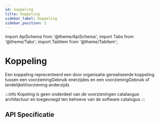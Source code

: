 ```yaml
---
id: koppeling
title: Koppeling
sidebar_label: Koppeling
sidebar_position: 2
---
```


import ApiSchema from '@theme/ApiSchema';
import Tabs from '@theme/Tabs';
import TabItem from '@theme/TabItem';

# Koppeling

Een koppeling reprecenteerd een door organisatie gerealiseerde koppeling tussen een voorzieningGebruik enerzijdes en een voorzieningGebruik of landelijkeVoorziening anderzijds

:::info 
Kopeling is geen onderdeel van de voorzieningen catalaogus architectuur en toegevoegd ten behoeve van de software catalogus
:::

## API Specificatie
<Tabs>
  <TabItem value="specificaties" label="Specificaties" default>
    <ApiSchema id="gemma" pointer="#/components/schemas/Koppeling" />
  </TabItem>
</Tabs>